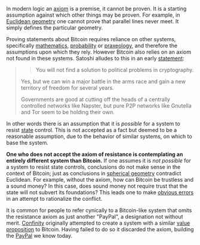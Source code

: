 In modern logic an [axiom](https://en.wikipedia.org/wiki/Axiom) is a premise, it cannot be proven. It is a starting assumption against which other things may be proven. For example, in [Euclidean geometry](https://en.wikipedia.org/wiki/Euclidean_geometry) one cannot prove that parallel lines never meet. It simply defines the particular geometry.

Proving statements about Bitcoin requires reliance on other systems, specifically [mathematics](https://en.wikipedia.org/wiki/Zermelo%E2%80%93Fraenkel_set_theory), [probability](https://en.wikipedia.org/wiki/Probability_axioms) or [praxeology](https://en.wikipedia.org/wiki/Praxeology), and therefore the assumptions upon which they rely. However Bitcoin also relies on an axiom not found in these systems. Satoshi alludes to this in an early [statement](http://satoshi.nakamotoinstitute.org/emails/cryptography/4):

>> You will not find a solution to political problems in cryptography.
>
> Yes, but we can win a major battle in the arms race and gain a new territory of freedom for several years.
>
> Governments are good at cutting off the heads of a centrally controlled networks like Napster, but pure P2P networks like Gnutella and Tor seem to be holding their own.

In other words there is an assumption that it is *possible* for a system to resist [state](Glossary#state) control. This is not accepted as a fact but deemed to be a reasonable assumption, due to the behavior of similar systems, on which to base the system.

**One who does not accept the axiom of resistance is contemplating an entirely different system than Bitcoin.** If one assumes it is *not possible* for a system to resist state controls, conclusions do not make sense in the context of Bitcoin; just as conclusions in [spherical geometry](https://en.wikipedia.org/wiki/Spherical_geometry) contradict Euclidean. For example, without the axiom, how can Bitcoin be trustless and a sound money? In this case, does sound money not require trust that the state will not subvert its foundations? This leads one to make [obvious errors](Hearn-Error) in an attempt to rationalize the conflict.

It is common for people to refer cynically to a Bitcoin-like system that omits the resistance axiom as just another "PayPal", a designation not without merit. [Confinity](https://en.wikipedia.org/wiki/Confinity) originally attempted to create a system with a similar [value proposition](Value-Proposition) to Bitcoin. Having failed to do so it discarded the axiom, building the [PayPal](https://en.wikipedia.org/wiki/PayPal) we know today.

